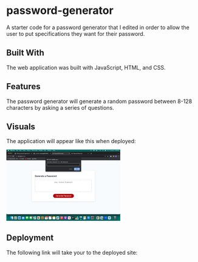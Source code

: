 # password-generator
A starter code for a password generator that I edited in order to allow the user to put specifications they want for their password.

## Built With
The web application was built with JavaScript, HTML, and CSS.

## Features
The password generator will generate a random password between 8-128 characters by asking a series of questions.

## Visuals
The application will appear like this when deployed:

<img
  src="password-generator.png"
  alt="password-generator"
  title="Password Generator"
  style="display: inline-block; margin: 0 auto; max-width: 300px">
  
  ## Deployment
  
  The following link will take your to the deployed site:
  
